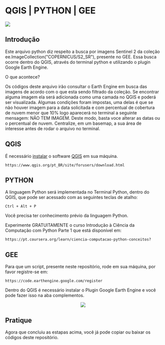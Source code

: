 <h1> QGIS | PYTHON | GEE</h1>

<p>
<img src="http://img.shields.io/static/v1?label=STATUS&message=EM%20DESENVOLVIMENTO&color=GREEN&style=for-the-badge"/>
</p>

<h2>Introdução</h2>

Este arquivo python diz respeito a busca por imagens
Sentinel 2 da coleção ee.ImageCollection("COPERNICUS/S2_SR"), presente no GEE.
Essa busca ocorre dentro do QGIS, através do terminal python e utilizando o plugin Google Earth Engine.

O que acontece?

Os códigos deste arquivo irão consultar o Earth Engine em busca das imagens de acordo com o que esta sendo filtrado
da coleção. Se encontrar alguma imagem ela será adicionada como uma camada no QGIS e poderá ser visualizada.
Algumas condições foram impostas, uma delas é que se não houver imagem para a data solicitada e com percentual de
cobertura de nuvem menor que 10% logo aparecerá no terminal a seguinte mensagem:
NÃO TEM IMAGEM.
Deste modo, basta voce alterar as datas ou o percentual de nuvem.
Centralize, em um basemap, a sua área de interesse antes de rodar o arquivo no terminal.

<h2>QGIS </h2>

É necessário <a href="https://www.qgis.org/pt_BR/site/forusers/download.html">instalar</a> o software <a href="https://www.qgis.org/pt_BR/site/forusers/download.html">QGIS</a> em sua máquina.

```
https://www.qgis.org/pt_BR/site/forusers/download.html
```


<h2>PYTHON</h2>
A linguagem Python será implementada no Terminal Python, dentro do QGIS, que pode ser acessado com as seguintes teclas de atalho:

```
Ctrl + Alt + P
```

Você precisa ter conhecimento prévio da linguagem Python. 

Experimente GRATUITAMENTE o curso Introdução à Ciência da Computação com Python Parte 1 que está disponível em:

```
https://pt.coursera.org/learn/ciencia-computacao-python-conceitos?
```

<h2> GEE</h2>

Para que um script, presente neste repositório, rode em sua máquina, por favor registre-se em:

```
https://code.earthengine.google.com/register
```

Dentro do QGIS é necessário instalar o Plugin Google Earth Engine e você pode fazer isso na aba complementos.

<p align="center">
<img src="https://user-images.githubusercontent.com/120928832/222942858-d34d0b82-9156-4306-80a1-1ff3333d632b.jpg"/>
</p>


<h2>Pratique</h2>
Agora que concluiu as estapas acima, você já pode copiar ou baixar os códigos deste repositório.







